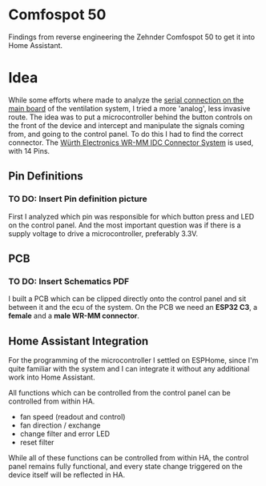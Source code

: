 # Comfospot 50

Findings from reverse engineering the Zehnder Comfospot 50 to get it into Home Assistant.

# Idea
While some efforts where made to analyze the [serial connection on the main board](https://kaspars.net/blog/zehnder-comfospot-protocol) of the ventilation system, I tried a more 'analog', less invasive route.
The idea was to put a microcontroller behind the button controls on the front of the device and intercept and manipulate the signals coming from, and going to the control panel.
To do this I had to find the correct connector. The [Würth Electronics WR-MM IDC Connector System](https://www.we-online.com/en/components/products/em/connectors/wire-to-board/wr-mm_mini_module) is used, with 14 Pins.


## Pin Definitions
### TO DO: Insert Pin definition picture
First I analyzed which pin was responsible for which button press and LED on the control panel. And the most important question was if there is a supply voltage to drive a microcontroller, preferably 3.3V.


## PCB
### TO DO: Insert Schematics PDF
I built a PCB which can be clipped directly onto the control panel and sit between it and the ecu of the system.
On the PCB we need an __ESP32 C3__, a __female__ and a __male WR-MM connector__.


## Home Assistant Integration
For the programming of the microcontroller I settled on ESPHome, since I'm quite familiar with the system and I can integrate it without any additional work into Home Assistant.

All functions which can be controlled from the control panel can be controlled from within HA.
* fan speed (readout and control)
* fan direction / exchange
* change filter and error LED
* reset filter

While all of these functions can be controlled from within HA, the control panel remains fully functional, and every state change triggered on the device itself will be reflected in HA.